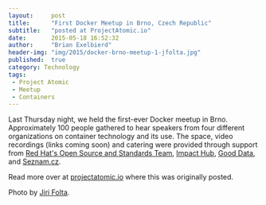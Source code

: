```yaml
---
layout:     post
title:      "First Docker Meetup in Brno, Czech Republic"
subtitle:   "posted at ProjectAtomic.io"
date:       2015-05-18 16:52:32
author:     "Brian Exelbierd"
header-img: "img/2015/docker-brno-meetup-1-jfolta.jpg"
published:  true
category: Technology
tags:
 - Project Atomic
 - Meetup
 - Containers
---
```


Last Thursday night, we held the first-ever Docker meetup in Brno. Approximately  100 people gathered to hear speakers from four different organizations on container technology and its use. The space, video recordings (links coming soon) and catering were provided through support from [Red Hat's Open Source and Standards Team](http://community.redhat.com), [Impact Hub](http://www.hubbrno.cz/en/), [Good Data](http://www.gooddata.com/), and [Seznam.cz](http://seznam.cz).

Read more over at [projectatomic.io](http://www.projectatomic.io/blog/2015/05/docker-meetup-brno/) where this was originally posted.

Photo by [Jiri Folta](https://plus.google.com/111655466984621162361/about).

<!--
**"How to explain Docker to your grandparents"** ([slides](https://podvody.fedorapeople.org/how_to_explain_dkr_.pdf), [video](http://www.motivp.com/shop/video/How_to_explain_Docker_to_your_grandparents)) by [Pavel Odvody](mailto:podvody@redhat.cz) ([github](https://github.com/shaded-enmity)) from Red Hat started off the evening.  In his talk, he explained the reasoning behind containers starting from the perspective of real world objects and no assumed knowledge.  He helped us understand why we need containers and how they accomplish their tasks.  He even touched on the ideas of containers as data stores for data we need to isolate. The presentation got the crowd ready and built a good knowledge base.  Questions started immediately including the important "What is the difference between a container and a VM?" question.

READMORE

In the cutely themed **"Marriage with Docker"** ([slides](http://www.slideshare.net/dusankatona/marriage-with-docker), [video](http://www.motivp.com/shop/video/Marriage_with_docker_hell_or_heaven)) presentation, [Dušan Katona](https://cz.linkedin.com/in/dusankatona) ([@dkatona](http://twitter.com/dkatona) of Good Data described the relationship his company has had with docker since January 2014 to today.  They are using docker in limited production.  His talk focussed on his company's work load requirement, the execution of arbitrary Ruby ETL (Extraction, Transformation, and Load) processes.  They dated around, considering OpenShift and Amazon and Google's nascent container services (at the time), but ultimately chose to start "going steady" with docker 0.7.6.  

After the "marriage" they had a fantastic honeymoon full of bliss and avoiding plain LXC code, having a REST API, and believing they could get to a single image with great resource limitation management.  Eventually, reality set in along with problems keeping their private registry set up, non-existant disk space limitations, network isolation issues and the inability to keep logs from getting large.  Finally, they reached some compromises in the marriage that have led to happiness, including using LXC to directly manage disk, putting in a program to manage logs and turning off the docker daemon's iptables routines and managing it externally.  Today they are the proud parents of about 1,000 containers a day on Docker 1.5, and that is just in limited rollout.

His big take away was that while he would do it again, knowing what he knows now, he thinks that it may be best to start with just dev and test environments until your operations team is ready to scale up for this work.

<a href="https://plus.google.com/photos/+EliskaSlobodova/albums/6149029480467230465/6149029732007516306?pid=6149029732007516306&oid=118153642793042046976"><img src="https://lh4.googleusercontent.com/-bYG0OsTyRKg/VVW99lmfmJI/AAAAAAAAIAw/2zSbIwkC-aQ/w761-h507-no/IMG_2968.jpg"></a>

During the break at the half-way point there was refreshment fueled socializating and conversation. I got pulled into a conversation about the suitability of docker for a new app being developed by a masters student at a local university. He has some interesting ideas, including possibly allowing his app to have a gui exposed via X-windows.

Tomáš Král ([@kadel](http://twitter.com/kadel) from Seznam.cz restarted the event with his talk about **"Running Docker Containers on a Mesos Cluster."** ([slides](http://www.slideshare.net/tomaskadel/running-docker-containers-on-mesos), [video](http://www.motivp.com/shop/video/Demo_deploy_containers_to_Mesos_cluster))  He began by describing Mesos and the Marathon frame work they use.  Then it was demo time.  He deployed his app and using JSON configuration files was able to specify the image and resource requirements.  Mesos provides health-checks, so the method was also defined.  First we saw the backend come online and then he started the frontend.  He demonstrated group management and a rolling upgrade.  

The first question after the presentation was about the difference between Mesos and Kubernetes.  He said they went with Mesos because it is a bit more mature and can run loads that are not containers.  This is important for their company as they are not 100% containerized.  This started a lively conversation about Mesos and how it can help with orchestration of containers.  One point in particular was around handling security issues at the container level, such as Heartbleed.  Their environment is setup with a Jenkins CI server that can rebuild and trigger redeployments easily.  When combined with their rolling upgrades, the process works well.

The final speaker of the night, [Pavel Šnajdr](mailto:snajpa@snajpa.net) from [vpsFree.cz](http://vpsfree.cz) provided us with an overview of the long history of containers in his talk, **"How Docker did not Invent Containers."** ([slides](https://vpsfree.cz/download/DM1501-How-docker-didnt-invent-containers.pdf), [video](http://www.motivp.com/shop/video/How_Docker_did_not_invent_the_containers))  He started by reviewing the differences between containers and virtual machines before taking on a journey all the way back to 1998 when container concepts first appeared in FreeBSD as jails.  

The world stayed basically unchanged until 2001 when SWSoft (now Parallels) introduced another container concept and linux-vserver appeared.  In 2004 Solaris Zones joined the scene and the OpenVZ project was open sourced by Parallels.  Features kept getting added and by 2007 IBM and HP had released container technologies.  In 2007 the vanilla kernel started to see the first major patches for containers with code from IBM and Google.  In 2008 LXC appeared and things kept growing. Finally in 2013 we see Docker appear on the scene.  Additional announcements have followed.  

In the end Pavel discussed the current state of containers in the vanilla kernel and the possibilities you can get by stacking OpenVZ inside of or on top of Docker.  His final statement reminded us that often a technology comes with a bias.  Docker tends to work better in some use cases but may not be as feature rich as alternatives like OpenVZ.  His last question to the audience was, "Do you want containers or do you want Docker?"

After more questions, the crowd broke up for discussions and retired to a local pub to finish watching the Czechs beat the Finns 5 to 3 in the Hockey World Championship.  Suffice it to say, the enthusiasm and celebration were not contained.

This event was made possible through the generous time of the speakers and support from [Red Hat's Open Source and Standards Team](http://community.redhat.com), [Impact Hub](http://www.hubbrno.cz/en/), [Good Data](http://www.gooddata.com/), and [Seznam.cz](http://seznam.cz).

Photos by [Jiri Folta](https://plus.google.com/111655466984621162361/about) and [Eliska Slobodova](https://plus.google.com/+EliskaSlobodova/about).
-->
